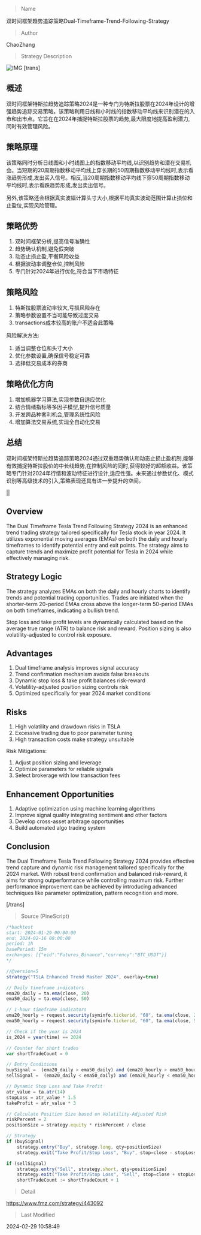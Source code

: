 
> Name

双时间框架趋势追踪策略Dual-Timeframe-Trend-Following-Strategy

> Author

ChaoZhang

> Strategy Description

![IMG](https://www.fmz.com/upload/asset/11cd2a36ef9fd9aea22.png)
[trans]

## 概述

双时间框架特斯拉趋势追踪策略2024是一种专门为特斯拉股票在2024年设计的增强趋势追踪交易策略。该策略利用日线和小时线的指数移动平均线来识别潜在的入市和出市点。它旨在在2024年捕捉特斯拉股票的趋势,最大限度地提高盈利潜力,同时有效管理风险。

## 策略原理 

该策略同时分析日线图和小时线图上的指数移动平均线,以识别趋势和潜在交易机会。当短期的20周期指数移动平均线上穿长期的50周期指数移动平均线时,表示看涨趋势形成,发出买入信号。相反,当20周期指数移动平均线下穿50周期指数移动平均线时,表示看跌趋势形成,发出卖出信号。

另外,该策略还会根据真实波幅计算头寸大小,根据平均真实波动范围计算止损位和止盈位,实现风险管理。

## 策略优势

1. 双时间框架分析,提高信号准确性
2. 趋势确认机制,避免假突破
3. 动态止损止盈,平衡风险收益
4. 根据波动率调整仓位,控制风险
5. 专门针对2024年进行优化,符合当下市场特征

## 策略风险

1. 特斯拉股票波动率较大,亏损风险存在
2. 策略参数设置不当可能导致过度交易
3. transactions成本较高的账户不适合此策略

风险解决方法:

1. 适当调整仓位和头寸大小
2. 优化参数设置,确保信号稳定可靠
3. 选择低交易成本的券商

## 策略优化方向

1. 增加机器学习算法,实现参数自适应优化
2. 结合情绪指标等多因子模型,提升信号质量
3. 开发跨品种套利机会,管理系统性风险
4. 增加算法交易系统,实现全自动化交易

## 总结

双时间框架特斯拉趋势追踪策略2024通过双重趋势确认和动态止损止盈机制,能够有效捕捉特斯拉股价的中长线趋势,在控制风险的同时,获得较好的超额收益。该策略专门针对2024年行情和波动特征进行设计,适应性强。未来通过参数优化、模式识别等高级技术的引入,策略表现还具有进一步提升的空间。

||

## Overview

The Dual Timeframe Tesla Trend Following Strategy 2024 is an enhanced trend trading strategy tailored specifically for Tesla stock in year 2024. It utilizes exponential moving averages (EMAs) on both the daily and hourly timeframes to identify potential entry and exit points. The strategy aims to capture trends and maximize profit potential for Tesla in 2024 while effectively managing risk.

## Strategy Logic

The strategy analyzes EMAs on both the daily and hourly charts to identify trends and potential trading opportunities. Trades are initiated when the shorter-term 20-period EMAs cross above the longer-term 50-period EMAs on both timeframes, indicating a bullish trend. 

Stop loss and take profit levels are dynamically calculated based on the average true range (ATR) to balance risk and reward. Position sizing is also volatility-adjusted to control risk exposure.

## Advantages

1. Dual timeframe analysis improves signal accuracy  
2. Trend confirmation mechanism avoids false breakouts
3. Dynamic stop loss & take profit balances risk-reward
4. Volatility-adjusted position sizing controls risk 
5. Optimized specifically for year 2024 market conditions

## Risks

1. High volatility and drawdown risks in TSLA
2. Excessive trading due to poor parameter tuning  
3. High transaction costs make strategy unsuitable

Risk Mitigations:

1. Adjust position sizing and leverage
2. Optimize parameters for reliable signals
3. Select brokerage with low transaction fees 

## Enhancement Opportunities 

1. Adaptive optimization using machine learning algorithms
2. Improve signal quality integrating sentiment and other factors
3. Develop cross-asset arbitrage opportunities 
4. Build automated algo trading system

## Conclusion

The Dual Timeframe Tesla Trend Following Strategy 2024 provides effective trend capture and dynamic risk management tailored specifically for the 2024 market. With robust trend confirmation and balanced risk-reward, it aims for strong outperformance while controlling maximum risk. Further performance improvement can be achieved by introducing advanced techniques like parameter optimization, pattern recognition and more.

[/trans]



> Source (PineScript)

``` javascript
/*backtest
start: 2024-01-29 00:00:00
end: 2024-02-16 00:00:00
period: 1h
basePeriod: 15m
exchanges: [{"eid":"Futures_Binance","currency":"BTC_USDT"}]
*/

//@version=5
strategy("TSLA Enhanced Trend Master 2024", overlay=true)

// Daily timeframe indicators
ema20_daily = ta.ema(close, 20)
ema50_daily = ta.ema(close, 50)

// 1-hour timeframe indicators
ema20_hourly = request.security(syminfo.tickerid, "60", ta.ema(close, 20))
ema50_hourly = request.security(syminfo.tickerid, "60", ta.ema(close, 50))

// Check if the year is 2024
is_2024 = year(time) == 2024

// Counter for short trades
var shortTradeCount = 0

// Entry Conditions
buySignal =  (ema20_daily > ema50_daily) and (ema20_hourly > ema50_hourly)
sellSignal =  (ema20_daily < ema50_daily) and (ema20_hourly < ema50_hourly) and (shortTradeCount < 0.5 * ta.highest(close, 14))

// Dynamic Stop Loss and Take Profit
atr_value = ta.atr(14)
stopLoss = atr_value * 1.5
takeProfit = atr_value * 3

// Calculate Position Size based on Volatility-Adjusted Risk
riskPercent = 2
positionSize = strategy.equity * riskPercent / close

// Strategy
if (buySignal)
    strategy.entry("Buy", strategy.long, qty=positionSize)
    strategy.exit("Take Profit/Stop Loss", "Buy", stop=close - stopLoss, limit=close + takeProfit)

if (sellSignal)
    strategy.entry("Sell", strategy.short, qty=positionSize)
    strategy.exit("Take Profit/Stop Loss", "Sell", stop=close + stopLoss, limit=close - takeProfit)
    shortTradeCount := shortTradeCount + 1

```

> Detail

https://www.fmz.com/strategy/443092

> Last Modified

2024-02-29 10:58:49
